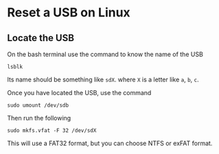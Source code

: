 # Reset a USB on Linux
Locate the USB
------------------
On the bash terminal use the command to know the name of the USB
```
lsblk
```
Its name should be something like `sdX`. where `X` is a letter like `a`, `b`, `c`. 

Once you have located the USB, use the command 
```
sudo umount /dev/sdb
```

Then run the following 
```
sudo mkfs.vfat -F 32 /dev/sdX
```

This will use a FAT32 format, but you can choose NTFS or exFAT format.
